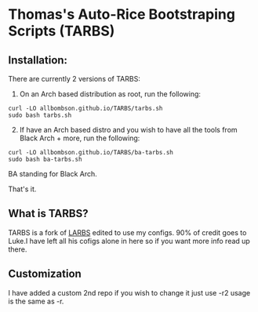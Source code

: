 # Thomas's Auto-Rice Bootstraping Scripts (TARBS)


## Installation:
There are currently 2 versions of TARBS:

1. On an Arch based distribution as root, run the following:

```
curl -LO allbombson.github.io/TARBS/tarbs.sh
sudo bash tarbs.sh
```
2. If have an Arch based distro and you wish to have all the tools from Black Arch + more, run the following:
```
curl -LO allbombson.github.io/TARBS/ba-tarbs.sh
sudo bash ba-tarbs.sh
```
BA standing for Black Arch.


That's it.

## What is TARBS?

TARBS is a fork of [LARBS](https://github.com/lukesmithxyz/LARBS) edited to use my configs. 90% of credit goes to Luke.I have left all his cofigs alone in here so if you want more info read up there.
## Customization

I have added a custom 2nd repo if you wish to change it just use -r2 usage is the same as -r.

